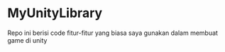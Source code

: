 # MyUnityLibrary
Repo ini berisi code fitur-fitur yang biasa saya gunakan dalam membuat game di unity
